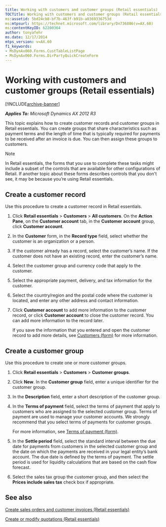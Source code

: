 ```yaml
---
title: Working with customers and customer groups (Retail essentials)
TOCTitle: Working with customers and customer groups (Retail essentials)
ms:assetid: 5bd24cb8-bf7b-463f-b91b-a0369336753d
ms:mtpsurl: https://technet.microsoft.com/library/Dn736886(v=AX.60)
ms:contentKeyID: 62200364
author: tonyafehr
ms.date: 12/17/2014
mtps_version: v=AX.60
f1_keywords:
- MsDynAx060.Forms.CustTableListPage
- MsDynAx060.Forms.DirPartyQuickCreateForm
---
```


# Working with customers and customer groups (Retail essentials) 


[!INCLUDE[archive-banner](includes/archive-banner.md)]


_**Applies To:** Microsoft Dynamics AX 2012 R3_

This topic explains how to create customer records and customer groups in Retail essentials. You can create groups that share characteristics such as payment terms and the length of time that is typically required for payments to be received after an invoice is due. You can then assign these groups to customers.


> [!NOTE]
> <P>In Retail essentials, the forms that you use to complete these tasks might include a subset of the controls that are available for other configurations of Retail. If another topic about these forms describes controls that you don't see, it may be because you’re using Retail essentials.</P>



## Create a customer record

Use this procedure to create a customer record in Retail essentials.

1.  Click **Retail essentials** \> **Customers** \> **All customers**. On the **Action Pane**, on the **Customer account** tab, in the **Customer account** group, click **Customer account**.

2.  In the **Customer** form, in the **Record type** field, select whether the customer is an organization or a person.

3.  If the customer already has a record, select the customer’s name. If the customer does not have an existing record, enter the customer’s name.

4.  Select the customer group and currency code that apply to the customer.

5.  Select the appropriate payment, delivery, and tax information for the customer.

6.  Select the country/region and the postal code where the customer is located, and enter any other address and contact information.

7.  Click **Customer account** to add more information to the customer record, or click **Customer account** to close the customer record. You can add more information to the record later.
    
    If you save the information that you entered and open the customer record to add more details, see [Customers (form)](https://technet.microsoft.com/library/aa590606\(v=ax.60\)) for more information.

## Create a customer group

Use this procedure to create one or more customer groups.

1.  Click **Retail essentials** \> **Customers** \> **Customer groups**.

2.  Click **New**. In the **Customer group** field, enter a unique identifier for the customer group.

3.  In the **Description** field, enter a short description of the customer group.

4.  In the **Terms of payment** field, select the terms of payment that apply to customers who are assigned to the selected customer group. Terms of payment are used to manage your customer accounts. We strongly recommend that you select terms of payments for customer groups.
    
    For more information, see [Terms of payment (form)](https://technet.microsoft.com/library/aa588427\(v=ax.60\)).

5.  In the **Settle period** field, select the standard interval between the due date for payments from customers in the selected customer group and the date on which the payments are received in your legal entity’s bank account. The due date is defined by the terms of payment. The settle period is used for liquidity calculations that are based on the cash flow forecast.

6.  Select the sales tax group the customer group, and then select the **Prices include sales tax** check box if appropriate.

## See also

[Create sales orders and customer invoices (Retail essentials)](create-sales-orders-and-customer-invoices-retail-essentials.md)

[Create or modify quotations (Retail essentials)](create-or-modify-quotations-retail-essentials.md)

  



